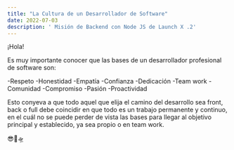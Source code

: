 ```yaml
---
title: "La Cultura de un Desarrollador de Software"
date: 2022-07-03
description: ' Misión de Backend con Node JS de Launch X .2'
---
```


¡Hola!

Es muy importante conocer que las bases de un desarrollador profesional de software son: 

 -Respeto
 -Honestidad
 -Empatía
 -Confianza
 -Dedicación
 -Team work 
 -Comunidad
 -Compromiso
 -Pasión
 -Proactividad
 
 
Esto conyeva a que todo aquel que elija el camino del desarrollo sea front, back o full debe coincidir en que todo es un trabajo permanente
y continuo, en el cuál no se puede perder de vista las bases para llegar al objetivo principal y establecido, ya sea propio o en team work. 

😎🚀🛸
